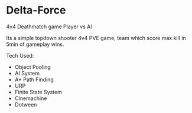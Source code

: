 # Delta-Force
 4v4 Deathmatch game Player vs AI

Its a simple topdown shooter 4v4 PVE game, team which score max kill in 5min of gameplay wins.

Tech Used:
- Object Pooling
- AI System
- A* Path Finding
- URP
- Finite State System
- Cinemachine
- Dotween
